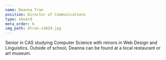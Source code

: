 ```yaml
---
name: Deanna Tran
position: Director of Communications
type: eboard
meta_order: 6
img_path: dtran-s2019.jpg
---
```

Senior in CAS studying Computer Science with minors in Web Design and Linguistics.
Outside of school, Deanna can be found at a local restaurant or art museum.
